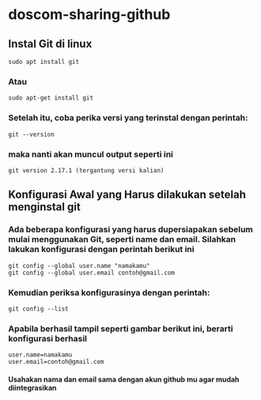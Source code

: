 # doscom-sharing-github

## Instal Git di linux

``` 
sudo apt install git 
```

### Atau

``` 
sudo apt-get install git
```

### Setelah itu, coba perika versi yang terinstal dengan perintah:

```
git --version
```
### maka nanti akan muncul output seperti ini

```
git version 2.17.1 (tergantung versi kalian)
```

##  Konfigurasi Awal yang Harus dilakukan setelah menginstal git

### Ada beberapa konfigurasi yang harus dupersiapakan sebelum mulai menggunakan Git, seperti name dan email. Silahkan lakukan konfigurasi dengan perintah berikut ini

```
git config --global user.name "namakamu"
git config --global user.email contoh@gmail.com
``` 
### Kemudian periksa konfigurasinya dengan perintah:

```
git config --list
```

### Apabila berhasil tampil seperti gambar berikut ini, berarti konfigurasi berhasil

```
user.name=namakamu
user.email=contoh@gmail.com
```
#### Usahakan nama dan email sama dengan akun github mu agar mudah diintegrasikan
